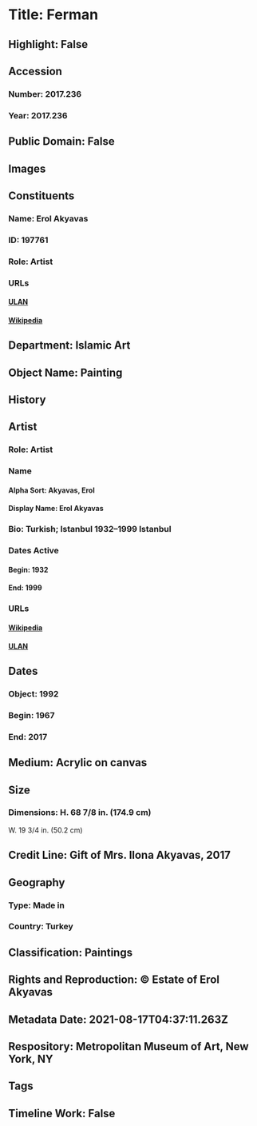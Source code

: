 # Title: Ferman
## Highlight: False
## Accession
### Number: 2017.236
### Year: 2017.236
## Public Domain: False
## Images
## Constituents
### Name: Erol Akyavas
### ID: 197761
### Role: Artist
### URLs
#### [ULAN](http://vocab.getty.edu/page/ulan/500374494)
#### [Wikipedia](https://www.wikidata.org/wiki/Q51030921)
## Department: Islamic Art
## Object Name: Painting
## History
## Artist
### Role: Artist
### Name
#### Alpha Sort: Akyavas, Erol
#### Display Name: Erol Akyavas
### Bio: Turkish; Istanbul 1932–1999 Istanbul
### Dates Active
#### Begin: 1932
#### End: 1999
### URLs
#### [Wikipedia](https://www.wikidata.org/wiki/Q51030921)
#### [ULAN](http://vocab.getty.edu/page/ulan/500374494)
## Dates
### Object: 1992
### Begin: 1967
### End: 2017
## Medium: Acrylic on canvas
## Size
### Dimensions: H. 68 7/8 in. (174.9 cm)
W. 19 3/4 in. (50.2 cm)
## Credit Line: Gift of Mrs. Ilona Akyavas, 2017
## Geography
### Type: Made in
### Country: Turkey
## Classification: Paintings
## Rights and Reproduction: © Estate of Erol Akyavas
## Metadata Date: 2021-08-17T04:37:11.263Z
## Respository: Metropolitan Museum of Art, New York, NY
## Tags
## Timeline Work: False